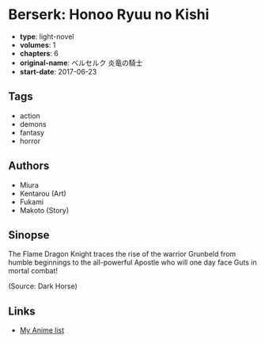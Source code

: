 # Berserk: Honoo Ryuu no Kishi

-   **type**: light-novel
-   **volumes**: 1
-   **chapters**: 6
-   **original-name**: ベルセルク 炎竜の騎士
-   **start-date**: 2017-06-23

## Tags

-   action
-   demons
-   fantasy
-   horror

## Authors

-   Miura
-   Kentarou (Art)
-   Fukami
-   Makoto (Story)

## Sinopse

The Flame Dragon Knight traces the rise of the warrior Grunbeld from humble beginnings to the all-powerful Apostle who will one day face Guts in mortal combat!

(Source: Dark Horse)

## Links

-   [My Anime list](https://myanimelist.net/manga/106677/Berserk__Honoo_Ryuu_no_Kishi)
